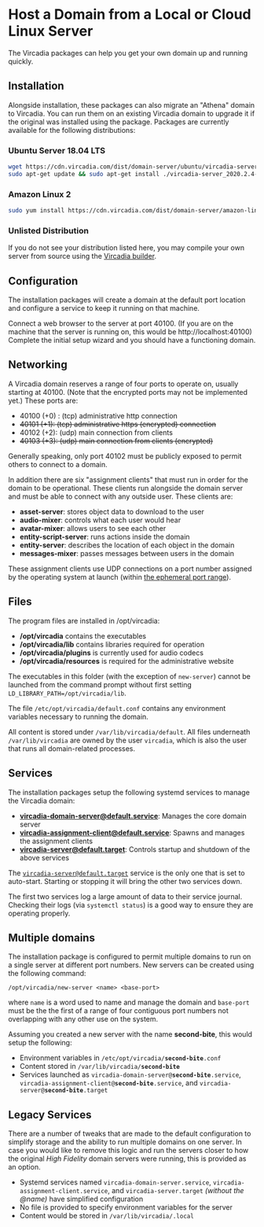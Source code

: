 # Host a Domain from a Local or Cloud Linux Server

The Vircadia packages can help you get your own domain up and running quickly.

## Installation

Alongside installation, these packages can also migrate an "Athena" domain to Vircadia. You can run them on an existing Vircadia domain to upgrade it if the original was installed using the package. Packages are currently available for the following distributions:

### Ubuntu Server 18.04 LTS

```sh
wget https://cdn.vircadia.com/dist/domain-server/ubuntu/vircadia-server_2020.2.4-asteria-20200807-e74cbee-0ubuntu1-1_amd64.deb
sudo apt-get update && sudo apt-get install ./vircadia-server_2020.2.4-asteria-20200807-e74cbee-0ubuntu1-1_amd64.deb
```

### Amazon Linux 2

```sh
sudo yum install https://cdn.vircadia.com/dist/domain-server/amazon-linux/vircadia-server-2020.2.4_ASTERIA_20200807_e74cbee-1.amzn2.x86_64.rpm
```

### Unlisted Distribution

If you do not see your distribution listed here, you may compile your own server from source using the [Vircadia builder](https://github.com/kasenvr/vircadia-builder).
    
## Configuration

The installation packages will create a domain at the default port location and configure a service to keep it running on that machine.

Connect a web browser to the server at port 40100. (If you are on the machine that the server is running on, this would be http://localhost:40100) Complete the initial setup wizard and you should have a functioning domain.

## Networking

A Vircadia domain reserves a range of four ports to operate on, usually starting at 40100. (Note that the encrypted ports may not be implemented yet.) These ports are:
 - 40100 (+0) : (tcp) administrative http connection
 - <del>40101 (+1): (tcp) administrative https (encrypted) connection</dev>
 - 40102 (+2): (udp) main connection from clients
 - <del>40103 (+3): (udp) main connection from clients (encrypted)</dev>

Generally speaking, only port 40102 must be publicly exposed to permit others to connect to a domain.

In addition there are six "assignment clients" that must run in order for the domain to be operational.  These clients run alongside the domain server and must be able to connect with any outside user.  These clients are:
- **asset-server**: stores object data to download to the user
- **audio-mixer**: controls what each user would hear
- **avatar-mixer**: allows users to see each other
- **entity-script-server**: runs actions inside the domain
- **entity-server**: describes the location of each object in the domain
- **messages-mixer**: passes messages between users in the domain

These assignment clients use UDP connections on a port number assigned by the operating system at launch (within [the ephemeral port range](https://en.wikipedia.org/wiki/Ephemeral_port)).

## Files

The program files are installed in /opt/vircadia:
 - **/opt/vircadia** contains the executables
 - **/opt/vircadia/lib** contains libraries required for operation
 - **/opt/vircadia/plugins** is currently used for audio codecs
 - **/opt/vircadia/resources** is required for the administrative website

The executables in this folder (with the exception of <code>new-server</code>) cannot be launched from the command prompt without first setting <code>LD_LIBRARY_PATH=/opt/vircadia/lib</code>.

The file <code>/etc/opt/vircadia/default.conf</code> contains any environment variables necessary to running the domain.

All content is stored under <code>/var/lib/vircadia/default</code>.  All files underneath <code>/var/lib/vircadia</code> are owned by the user <code>vircadia</code>, which is also the user that runs all domain-related processes.

## Services

The installation packages setup the following systemd services to manage the Vircadia domain:
- **vircadia-domain-server@default.service**: Manages the core domain server
- **vircadia-assignment-client@default.service**: Spawns and manages the assignment clients
- **vircadia-server@default.target**: Controls startup and shutdown of the above services

The <code>vircadia-server@default.target</code> service is the only one that is set to auto-start. Starting or stopping it will bring the other two services down.

The first two services log a large amount of data to their service journal. Checking their logs (via <code>systemctl status</code>) is a good way to ensure they are operating properly.

## Multiple domains

The installation package is configured to permit multiple domains to run on a single server at different port numbers. New servers can be created using the following command:

    /opt/vircadia/new-server <name> <base-port>

where <code>name</code> is a word used to name and manage the domain and <code>base-port</code> must be the the first of a range of four contiguous port numbers not overlapping with any other use on the system.

Assuming you created a new server with the name **second-bite**, this would setup the following:
 - Environment variables in <code>/etc/opt/vircadia/**second-bite**.conf</code>
 - Content stored in <code>/var/lib/vircadia/**second-bite**</code>
 - Services launched as <code>vircadia-domain-server@**second-bite**.service</code>, <code>vircadia-assignment-client@**second-bite**.service</code>, and <code>vircadia-server@**second-bite**.target</code>
 
## Legacy Services

There are a number of tweaks that are made to the default configuration to simplify storage and the ability to run multiple domains on one server. In case you would like to remove this logic and run the servers closer to how the original *High Fidelity* domain servers were running, this is provided as an option.
 - Systemd services named <code>vircadia-domain-server.service</code>, <code>vircadia-assignment-client.service</code>, and <code>vircadia-server.target</code> *(without the @name)* have simplified configuration
 - No file is provided to specify environment variables for the server
 - Content would be stored in <code>/var/lib/vircadia/.local</code>
